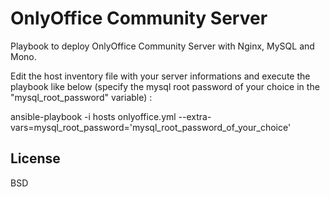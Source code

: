 OnlyOffice Community Server
===========================

Playbook to deploy OnlyOffice Community Server with Nginx, MySQL and Mono.

Edit the host inventory file with your server informations and execute the playbook like below (specify the mysql root password of your choice in the "mysql_root_password" variable) :

ansible-playbook -i hosts onlyoffice.yml --extra-vars=mysql_root_password='mysql_root_password_of_your_choice'
 


License
-------

BSD
